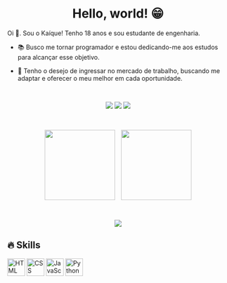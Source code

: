 <h1 align="center">Hello, world! 😁</h2>

<p>
 Oi 👋. Sou o Kaíque! Tenho 18 anos e sou estudante de engenharia.
 
   - 📚 Busco me tornar programador e estou dedicando-me aos estudos para alcançar esse objetivo. 
   
   - 🔭 Tenho o desejo de ingressar no mercado de trabalho, buscando me adaptar e oferecer o meu melhor em cada oportunidade.
</p>

<br> 

<p align="center">
  <a href="https://instagram.com/_kt.figura" target="_blank" style="text-decoration:none;">
    <img src="https://img.shields.io/badge/-Instagram-%23E4405F?style=for-the-badge&logo=instagram&logoColor=white">
  </a>
  <a href="mailto:kteixeira.dev@gmail.com" style="text-decoration:none;">
    <img src="https://img.shields.io/badge/-Gmail-%23333?style=for-the-badge&logo=gmail&logoColor=white">
  </a>
  <a href="https://www.linkedin.com/in/ka%C3%ADque-teixeira-a47269352/" target="_blank" style="text-decoration:none;">
    <img src="https://img.shields.io/badge/-LinkedIn-%230077B5?style=for-the-badge&logo=linkedin&logoColor=white">
  </a>
</p>

<br>

<p align="center">
  <a href="https://github.com/KaiqueTeixeira/github-readme-stats" style="display: inline-block; margin-right: 10px;">
    <img height=160 align="center" src="https://github-readme-stats.vercel.app/api?username=KaiqueTeixeira&theme=tokyonight" />
  </a>
  <a href="https://github.com/KaiqueTeixeira/convoychat" style="display: inline-block;">
    <img height=160 align="center" src="https://github-readme-stats.vercel.app/api/top-langs?username=KaiqueTeixeira&layout=compact&langs_count=8&card_width=320&theme=tokyonight" />
  </a>
</p>

<br>

<p align="center">
  <img src="https://media.giphy.com/media/gFPxNhzEWdFCCRAqf0/giphy.gif" />
</p>

<h2 align="left">🔥 Skills</h2>

<div align="left">
  
  <img src="https://cdn.jsdelivr.net/gh/devicons/devicon@latest/icons/html5/html5-original.svg" height="40"  alt="HTML logo"/>
  <img src="https://cdn.jsdelivr.net/gh/devicons/devicon@latest/icons/css3/css3-original.svg" height="40"  alt="CSS logo"/>
  <img src="https://cdn.jsdelivr.net/gh/devicons/devicon@latest/icons/javascript/javascript-original.svg" height="40" alt="JavaScript logo" />
  <img src="https://cdn.jsdelivr.net/gh/devicons/devicon/icons/python/python-original.svg" height="40" alt="Python logo"  />
</div>
